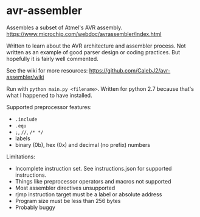 # avr-assembler

Assembles a subset of Atmel's AVR assembly. https://www.microchip.com/webdoc/avrassembler/index.html

Written to learn about the AVR architecture and assembler process. Not written as an example of good parser design or coding practices. But hopefully it is fairly well commented.

See the wiki for more resources: https://github.com/CalebJ2/avr-assembler/wiki

Run with `python main.py <filename>`. Written for python 2.7 because that's what I happened to have installed.

Supported preprocessor features:
- `.include`
- `.equ`
- `;`, `//`, `/* */`
- labels
- binary (0b), hex (0x) and decimal (no prefix) numbers

Limitations:
- Incomplete instruction set. See instructions.json for supported instructions.
- Things like preprocessor operators and macros not supported
- Most assembler directives unsupported
- rjmp instruction target must be a label or absolute address
- Program size must be less than 256 bytes
- Probably buggy